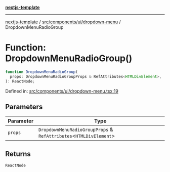 [**nextjs-template**](../../../../../README.md)

---

[nextjs-template](../../../../../README.md) / [src/components/ui/dropdown-menu](../README.md) / DropdownMenuRadioGroup

# Function: DropdownMenuRadioGroup()

```ts
function DropdownMenuRadioGroup(
  props: DropdownMenuRadioGroupProps & RefAttributes<HTMLDivElement>,
): ReactNode;
```

Defined in: [src/components/ui/dropdown-menu.tsx:19](https://github.com/Its-Satyajit/nextjs-template/blob/main/src/components/ui/dropdown-menu.tsx#L19)

## Parameters

| Parameter | Type                                                                |
| --------- | ------------------------------------------------------------------- |
| `props`   | `DropdownMenuRadioGroupProps` & `RefAttributes`\<`HTMLDivElement`\> |

## Returns

`ReactNode`
